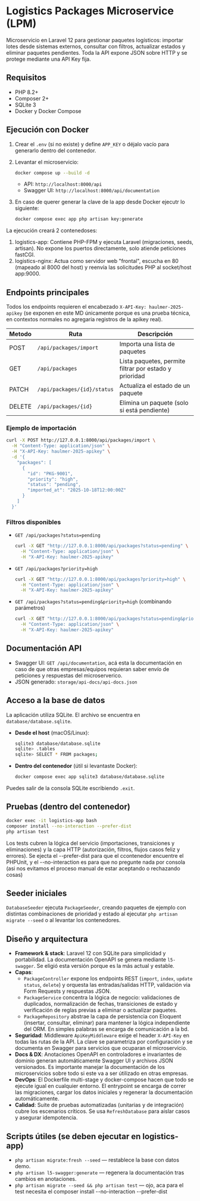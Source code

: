 # Logistics Packages Microservice (LPM)

Microservicio en Laravel 12 para gestionar paquetes logísticos: importar lotes desde sistemas externos, consultar con filtros, actualizar estados y eliminar paquetes pendientes. Toda la API expone JSON sobre HTTP y se protege mediante una API Key fija.

## Requisitos
- PHP 8.2+
- Composer 2+
- SQLite 3
- Docker y Docker Compose

## Ejecución con Docker
1. Crear el `.env` (si no existe) y define `APP_KEY` o déjalo vacío para generarlo dentro del contenedor.
2. Levantar el microservicio:
   ```bash
   docker compose up --build -d
   ```

   - API: `http://localhost:8000/api`
   - Swagger UI: `http://localhost:8000/api/documentation`

3. En caso de querer generar la clave de la app desde Docker ejecutr lo siguiente:
   ```bash
   docker compose exec app php artisan key:generate
   ```

La ejecución creará 2 contenedoses:
1. logistics-app: Contiene PHP-FPM y ejecuta Laravel (migraciones, seeds, artisan). No expone los puertos directamente, solo atiende peticiones fastCGI.
2. logistics-nginx: Actua como servidor web "frontal", escucha en 80 (mapeado al 8000 del host) y reenvía las solicitudes PHP al socket/host app:9000.

## Endpoints principales
Todos los endpoints requieren el encabezado `X-API-Key: haulmer-2025-apikey` (se exponen en este MD únicamente porque es una prueba técnica, en contextos normales no agregaria registros de la apikey real).

| Metodo | Ruta                         | Descripción                                        |
|--------|------------------------------|----------------------------------------------------|
| POST   | `/api/packages/import`       | Importa una lista de paquetes                     |
| GET    | `/api/packages`              | Lista paquetes, permite filtrar por estado y prioridad |
| PATCH  | `/api/packages/{id}/status`  | Actualiza el estado de un paquete                 |
| DELETE | `/api/packages/{id}`         | Elimina un paquete (solo si está pendiente)       |

### Ejemplo de importación
```bash
curl -X POST http://127.0.0.1:8000/api/packages/import \
  -H "Content-Type: application/json" \
  -H "X-API-Key: haulmer-2025-apikey" \
  -d '{
    "packages": [
      {
        "id": "PKG-9001",
        "priority": "high",
        "status": "pending",
        "imported_at": "2025-10-18T12:00:00Z"
      }
    ]
  }'
```

### Filtros disponibles
- `GET /api/packages?status=pending`
  ```bash
  curl -X GET "http://127.0.0.1:8000/api/packages?status=pending" \
    -H "Content-Type: application/json" \
    -H "X-API-Key: haulmer-2025-apikey"
  ```
- `GET /api/packages?priority=high`
  ```bash
  curl -X GET "http://127.0.0.1:8000/api/packages?priority=high" \
    -H "Content-Type: application/json" \
    -H "X-API-Key: haulmer-2025-apikey"
  ```
- `GET /api/packages?status=pending&priority=high` (combinando parámetros)
  ```bash
  curl -X GET "http://127.0.0.1:8000/api/packages?status=pending&priority=high" \
    -H "Content-Type: application/json" \
    -H "X-API-Key: haulmer-2025-apikey"
  ```

## Documentación API
- Swagger UI: `GET /api/documentation`, acá esta la documentación en caso de que otras empresas/equipos requieran saber envío de peticiones y respuestas del microserverico.
- JSON generado: `storage/api-docs/api-docs.json`

## Acceso a la base de datos
La aplicación utiliza SQLite. El archivo se encuentra en `database/database.sqlite`.

- **Desde el host** (macOS/Linux):
  ```bash
  sqlite3 database/database.sqlite
  sqlite> .tables
  sqlite> SELECT * FROM packages;
  ```
- **Dentro del contenedor** (útil si levantaste Docker):
  ```bash
  docker compose exec app sqlite3 database/database.sqlite
  ```

Puedes salir de la consola SQLite escribiendo `.exit`.

## Pruebas (dentro del contenedor)
```bash
docker exec -it logistics-app bash
composer install --no-interaction --prefer-dist
php artisan test
```

Los tests cubren la lógica del servicio (importaciones, transiciones y eliminaciones) y la capa HTTP (autorización, filtros, flujos casos feliz y errores). Se ejecta el --prefer-dist para que el ccontenedor encuentre el PHPUnit, y el --no-interaction es para que no pregunte nada por consola (asi nos evitamos el proceso manual de estar aceptando o rechazando cosas)

## Seeder iniciales
`DatabaseSeeder` ejecuta `PackageSeeder`, creando paquetes de ejemplo con distintas combinaciones de prioridad y estado al ejecutar `php artisan migrate --seed` o al levantar los contenedores.

## Diseño y arquitectura
- **Framework & stack**: Laravel 12 con SQLite para simplicidad y portabilidad. La documentación OpenAPI se genera mediante `l5-swagger`. Se eligió esta versión porque es la más actual y estable.
- **Capas**: 
  - `PackageController` expone los endpoints REST (`import`, `index`, `update status`, `delete`) y orquesta las entradas/salidas HTTP, validación via Form Requests y respuestas JSON.
  - `PackageService` concentra la lógica de negocio: validaciones de duplicados, normalización de fechas, transiciones de estado y verificación de reglas previas a eliminar o actualizar paquetes.
  - `PackageRepository` abstrae la capa de persistencia con Eloquent (insertar, consultar, eliminar) para mantener la lógica independiente del ORM. En simples palabras se encarga de comunicación a la bd.
- **Seguridad**: Middleware `ApiKeyMiddleware` exige el header `X-API-Key` en todas las rutas de la API. La clave se parametriza por configuración y se documenta en Swagger para servicios que ocuparan el microservicio.
- **Docs & DX**: Anotaciones OpenAPI en controladores e invariantes de dominio generan automáticamente Swagger UI y archivos JSON versionados. Es importante manejar la documentación de los microservicios sobre todo si este va a ser útilizado en otras empresas.
- **DevOps**: El Dockerfile multi-stage y docker-compose hacen que todo se ejecute igual en cualquier entorno. El entrypoint se encarga de correr las migraciones, cargar los datos iniciales y regenerar la documentación automáticamente.
- **Calidad**: Suite de pruebas automatizadas (unitarias y de integración) cubre los escenarios críticos. Se usa `RefreshDatabase` para aislar casos y asegurar idempotencia.

## Scripts útiles (se deben ejecutar en logistics-app)
- `php artisan migrate:fresh --seed` — restablece la base con datos demo.
- `php artisan l5-swagger:generate` — regenera la documentación tras cambios en anotaciones.
- `php artisan migrate --seed && php artisan test` — ojo, aca para el test necesita el composer install --no-interaction --prefer-dist 
